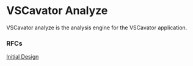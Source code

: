 # VSCavator Analyze

VSCavator analyze is the analysis engine for the VSCavator application.

### RFCs

[Initial Design](https://docs.google.com/document/d/1HjmVgnDDYY8CGM9-X4xdqQd251CfnfyQTYExyAxvP4Q/edit?usp=sharing)
